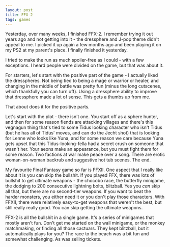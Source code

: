```yaml
---
layout: post
title: FFX-2
tags: games
---
```


Yesterday, over many weeks, I finished FFX-2. I remember trying it out years ago and not getting into it - the dressphere and J-pop theme didn't appeal to me. I picked it up again a few months ago and been playing it on my PS2 at my parent's place. I finally finished it yesterday.

I tried to make the run as much spoiler-free as I could - with a few exceptions. I heard people were divided on the game, but that was about it.

For starters, let's start with the positive part of the game - I actually liked the dresspheres. Not being tied to being a mage or warrior or healer, and changing in the middle of battle was pretty fun (minus the long cutscenes, which thankfully you can turn off). Using a dressphere ability to improve that dressphere made a lot of sense. This gets a thumbs up from me.

That about does it for the positive parts.

Let's start with the plot - there isn't one. You start off as a sphere hunter, and then for some reason fiends are attacking villages and there's this vegnagun thing that's tied to some Tidus looking character who isn't Tidus (but he has all of Tidus' moves, and can do the Jecht shot) that is looking for Lenne who looks like Yuna, and for some reason we care because Yuna gets upset that this Tidus-looking-fella had a secret crush on someone that wasn't her. Your aeons make an appearance, but you must fight them for some reason. Two factions at war make peace over a song. There are erotic woman-on-woman backrub and suggestive hot tub scenes. The end.

My favourite Final Fantasy game so far is FFXII. One aspect that I really like about it is you can skip the bullshit. If you played FFX, there was lots of bullshit to get ultimate weapons - the chocobo race, the butterfly minigame, the dodging to 200 consecutive lightning bolts, blitzball. Yes you *can* skip all that, but there are no second-tier weapons. If you want to beat the harder monsters, you either need it or you don't play those characters. With FFXII, there were relatively easy-to-get weapons that weren't the best, but still really really good. You can skip getting the ultimate weapons.

FFX-2 is all the bullshit in a single game. It's a series of minigames that mostly aren't fun. Don't get me started on the wall minigame, or the monkey matchmaking, or finding all those cactuars. They kept blitzball, but it automatically plays for you? The race to the beach was a bit fun and somewhat challenging. As was selling tickets.
